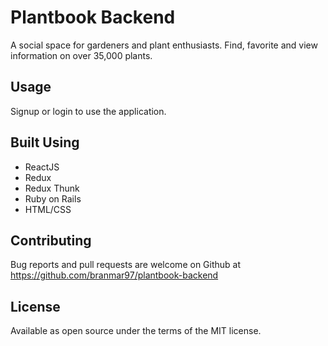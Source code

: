 # Plantbook Backend

A social space for gardeners and plant enthusiasts. Find, favorite and view information on over 35,000 plants. 

## Usage

Signup or login to use the application.

## Built Using

- ReactJS
- Redux
- Redux Thunk
- Ruby on Rails
- HTML/CSS

## Contributing

Bug reports and pull requests are welcome on Github at https://github.com/branmar97/plantbook-backend

## License

Available as open source under the terms of the MIT license.